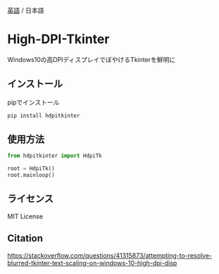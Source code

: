 [英語](./README.md) / 日本語

<!-- ![](./res/) -->

# High-DPI-Tkinter

Windows10の高DPIディスプレイでぼやけるTkinterを鮮明に

## インストール

pipでインストール

```sh
pip install hdpitkinter
```

## 使用方法

```python
from hdpitkinter import HdpiTk

root = HdpiTk()
root.mainloop()
```

## ライセンス

MIT License

## Citation

<https://stackoverflow.com/questions/41315873/attempting-to-resolve-blurred-tkinter-text-scaling-on-windows-10-high-dpi-disp>
